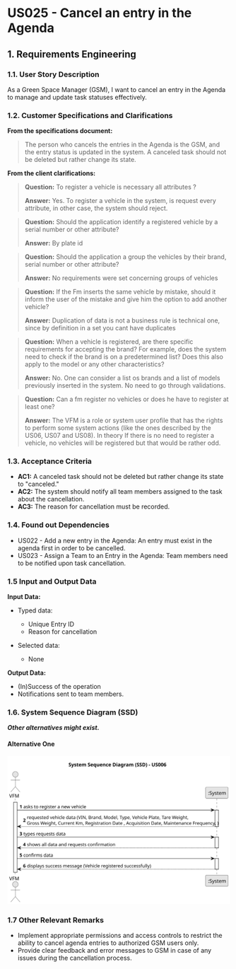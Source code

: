 # US025 - Cancel an entry in the Agenda


## 1. Requirements Engineering

### 1.1. User Story Description

As a Green Space Manager (GSM), I want to cancel an entry in the Agenda to manage and update task statuses effectively.
### 1.2. Customer Specifications and Clarifications 

**From the specifications document:**

> The person who cancels the entries in the Agenda is the GSM, and the entry status is updated in the system.
> A canceled task should not be deleted but rather change its state.

**From the client clarifications:**

> **Question:** To register a vehicle is necessary all attributes ?
> 
> **Answer:** Yes. To register a vehicle in the system, is request every attribute, in other case, the system should reject.

> **Question:** Should the application identify a registered vehicle by a serial number or other attribute?
>
> **Answer:** By plate id

> **Question:** Should the application a group the vehicles by their brand, serial number or other attribute?
>
> **Answer:** No requirements were set concerning groups of vehicles

> **Question:** If the Fm inserts the same vehicle by mistake, should it inform the user of the mistake and give him the option to add another vehicle?
>
> **Answer:** Duplication of data is not a business rule is technical one, since by definition in a set you cant have duplicates

> **Question:** When a vehicle is registered, are there specific requirements for accepting the brand? For example, does the system need to check if the brand is on a predetermined list? Does this also apply to the model or any other characteristics?
>
> **Answer:** No. One can consider a list os brands and a list of models previously inserted in the system. No need to go through validations.

> **Question:** Can a fm register no vehicles or does he have to register at least one?
> 
> **Answer:** The VFM is a role or system user profile that has the rights to perform some system actions (like the ones described by the US06, US07 and US08). In theory If there is no need to register a vehicle, no vehicles will be registered but that would be rather odd.



### 1.3. Acceptance Criteria

* **AC1:** A canceled task should not be deleted but rather change its state to "canceled."
* **AC2:** The system should notify all team members assigned to the task about the cancellation.
* **AC3:** The reason for cancellation must be recorded.

### 1.4. Found out Dependencies

* US022 - Add a new entry in the Agenda: An entry must exist in the agenda first in order to be cancelled.
* US023 - Assign a Team to an Entry in the Agenda: Team members need to be notified upon task cancellation.

### 1.5 Input and Output Data

**Input Data:**

* Typed data:
    * Unique Entry ID
    * Reason for cancellation
	
* Selected data:
    * None

**Output Data:**

* (In)Success of the operation
* Notifications sent to team members.

### 1.6. System Sequence Diagram (SSD)

**_Other alternatives might exist._**

#### Alternative One

![System Sequence Diagram - Alternative One](svg/us006-system-sequence-diagram-alternative-one.svg)

### 1.7 Other Relevant Remarks

* Implement appropriate permissions and access controls to restrict the ability to cancel agenda entries to authorized GSM users only.
* Provide clear feedback and error messages to GSM in case of any issues during the cancellation process.